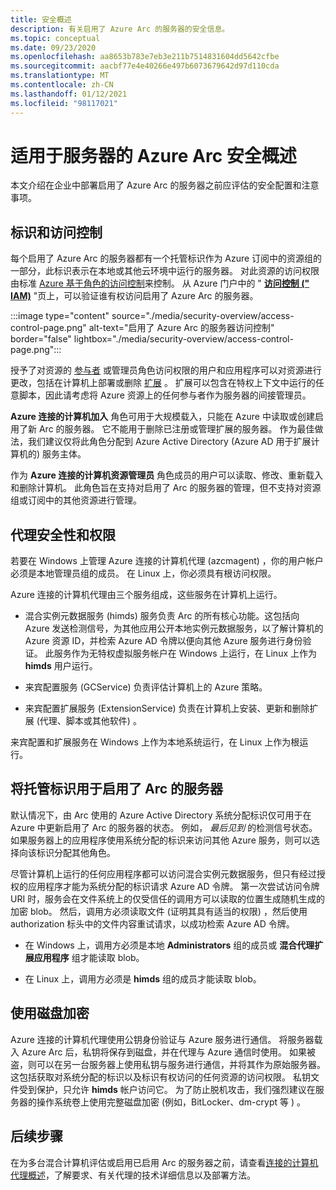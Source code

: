 ```yaml
---
title: 安全概述
description: 有关启用了 Azure Arc 的服务器的安全信息。
ms.topic: conceptual
ms.date: 09/23/2020
ms.openlocfilehash: aa8653b783e7eb3e211b7514831604dd5642cfbe
ms.sourcegitcommit: aacbf77e4e40266e497b6073679642d97d110cda
ms.translationtype: MT
ms.contentlocale: zh-CN
ms.lasthandoff: 01/12/2021
ms.locfileid: "98117021"
---
```

# <a name="azure-arc-for-servers-security-overview"></a>适用于服务器的 Azure Arc 安全概述

本文介绍在企业中部署启用了 Azure Arc 的服务器之前应评估的安全配置和注意事项。

## <a name="identity-and-access-control"></a>标识和访问控制

每个启用了 Azure Arc 的服务器都有一个托管标识作为 Azure 订阅中的资源组的一部分，此标识表示在本地或其他云环境中运行的服务器。 对此资源的访问权限由标准 [Azure 基于角色的访问控制](../../role-based-access-control/overview.md)来控制。 从 Azure 门户中的 " [**访问控制 (" IAM)**](../../role-based-access-control/role-assignments-portal.md) "页上，可以验证谁有权访问启用了 Azure Arc 的服务器。

:::image type="content" source="./media/security-overview/access-control-page.png" alt-text="启用了 Azure Arc 的服务器访问控制" border="false" lightbox="./media/security-overview/access-control-page.png":::

授予了对资源的 [参与者](../../role-based-access-control/built-in-roles.md#contributor) 或管理员角色访问权限的用户和应用程序可以对资源进行更改，包括在计算机上部署或删除 [扩展](manage-vm-extensions.md) 。 扩展可以包含在特权上下文中运行的任意脚本，因此请考虑将 Azure 资源上的任何参与者作为服务器的间接管理员。

**Azure 连接的计算机加入** 角色可用于大规模载入，只能在 Azure 中读取或创建启用了新 Arc 的服务器。 它不能用于删除已注册或管理扩展的服务器。 作为最佳做法，我们建议仅将此角色分配到 Azure Active Directory (Azure AD 用于扩展计算机的) 服务主体。

作为 **Azure 连接的计算机资源管理员** 角色成员的用户可以读取、修改、重新载入和删除计算机。 此角色旨在支持对启用了 Arc 的服务器的管理，但不支持对资源组或订阅中的其他资源进行管理。

## <a name="agent-security-and-permissions"></a>代理安全性和权限

若要在 Windows 上管理 Azure 连接的计算机代理 (azcmagent) ，你的用户帐户必须是本地管理员组的成员。 在 Linux 上，你必须具有根访问权限。

Azure 连接的计算机代理由三个服务组成，这些服务在计算机上运行。

* 混合实例元数据服务 (himds) 服务负责 Arc 的所有核心功能。这包括向 Azure 发送检测信号，为其他应用公开本地实例元数据服务，以了解计算机的 Azure 资源 ID，并检索 Azure AD 令牌以便向其他 Azure 服务进行身份验证。 此服务作为无特权虚拟服务帐户在 Windows 上运行，在 Linux 上作为 **himds** 用户运行。

* 来宾配置服务 (GCService) 负责评估计算机上的 Azure 策略。

* 来宾配置扩展服务 (ExtensionService) 负责在计算机上安装、更新和删除扩展 (代理、脚本或其他软件) 。

来宾配置和扩展服务在 Windows 上作为本地系统运行，在 Linux 上作为根运行。

## <a name="using-a-managed-identity-with-arc-enabled-servers"></a>将托管标识用于启用了 Arc 的服务器

默认情况下，由 Arc 使用的 Azure Active Directory 系统分配标识仅可用于在 Azure 中更新启用了 Arc 的服务器的状态。 例如， *最后见到* 的检测信号状态。 如果服务器上的应用程序使用系统分配的标识来访问其他 Azure 服务，则可以选择向该标识分配其他角色。

尽管计算机上运行的任何应用程序都可以访问混合实例元数据服务，但只有经过授权的应用程序才能为系统分配的标识请求 Azure AD 令牌。 第一次尝试访问令牌 URI 时，服务会在文件系统上的仅受信任的调用方可以读取的位置生成随机生成的加密 blob。 然后，调用方必须读取文件 (证明其具有适当的权限) ，然后使用 authorization 标头中的文件内容重试请求，以成功检索 Azure AD 令牌。

* 在 Windows 上，调用方必须是本地 **Administrators** 组的成员或 **混合代理扩展应用程序** 组才能读取 blob。

* 在 Linux 上，调用方必须是 **himds** 组的成员才能读取 blob。

## <a name="using-disk-encryption"></a>使用磁盘加密

Azure 连接的计算机代理使用公钥身份验证与 Azure 服务进行通信。 将服务器载入 Azure Arc 后，私钥将保存到磁盘，并在代理与 Azure 通信时使用。 如果被盗，则可以在另一台服务器上使用私钥与服务进行通信，并将其作为原始服务器。 这包括获取对系统分配的标识以及标识有权访问的任何资源的访问权限。 私钥文件受到保护，只允许 **himds** 帐户访问它。 为了防止脱机攻击，我们强烈建议在服务器的操作系统卷上使用完整磁盘加密 (例如，BitLocker、dm-crypt 等 ) 。

## <a name="next-steps"></a>后续步骤

在为多台混合计算机评估或启用已启用 Arc 的服务器之前，请查看[连接的计算机代理概述](agent-overview.md)，了解要求、有关代理的技术详细信息以及部署方法。
